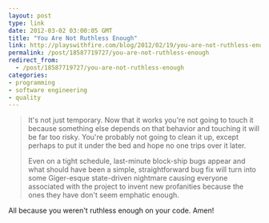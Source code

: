 ```yaml
---
layout: post
type: link
date: 2012-03-02 03:00:05 GMT
title: "You Are Not Ruthless Enough"
link: http://playswithfire.com/blog/2012/02/19/you-are-not-ruthless-enough/
permalink: /post/18587719727/you-are-not-ruthless-enough
redirect_from: 
  - /post/18587719727/you-are-not-ruthless-enough
categories:
- programming
- software engineering
- quality
---
```

<blockquote><p>It's not just temporary. Now that it works you're not going to touch it because something else depends on that behavior and touching it will be far too risky. You're probably not going to clean it up, except perhaps to put it under the bed and hope no one trips over it later.</p><p>Even on a tight schedule, last-minute block-ship bugs appear and what should have been a simple, straightforward bug fix will turn into some Giger-esque state-driven nightmare causing everyone associated with the project to invent new profanities because the ones they have don't seem emphatic enough.</p></blockquote>
<p>All because you weren't ruthless enough on your code. Amen!</p>